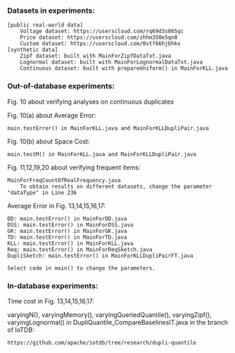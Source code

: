 

### Datasets in experiments:

```
[public real-world data]
	Voltage dataset: https://userscloud.com/rq69d3s865qc
	Price dataset: https://userscloud.com/zhhm350e5qn8
	Custom dataset: https://userscloud.com/0vtf66hjbhkx
[synthetic data]
	Zipf dataset: built with MainForZipfDataTxt.java
	Lognormal dataset: built with MainForLognormalDataTxt.java
	Continuous dataset: built with prepareUniform() in MainForKLL.java
```



### Out-of-database experiments:

Fig. 10 about verifying analyses on continuous duplicates

Fig. 10(a) about Average Error:

```
main.testError() in MainForKLL.java and MainForKLLDupliPair.java
```

Fig. 10(b) about Space Cost:

```
main.testM() in MainForKLL.java and MainForKLLDupliPair.java
```



Fig. 11,12,19,20 about verifying frequent items:

```
MainForFreqCountOfRealFrequency.java
	To obtain results on different datasets, change the parameter "dataType" in Line 236
```



Average Error in Fig. 13,14,15,16,17:

```
DD: main.testError() in MainForDD.java
DSS: main.testError() in MainForDSS.java
GK: main.testError() in MainForGK.java
TD: main.testError() in MainForTD.java
KLL: main.testError() in MainForKLL.java
Req: main.testError() in MainForReqSketch.java
DupliSketch: main.testError() in MainForKLLDupliPairFT.java

Select code in main() to change the parameters.
```



### In-database experiments:

Time cost in Fig. 13,14,15,16,17:

varyingN(), varyingMemory(), varyingQueriedQuantile(), varyingZipf(), varyingLognormal() in DupliQuantile_CompareBaselinesIT.java in the branch of IoTDB:

```
https://github.com/apache/iotdb/tree/research/dupli-quantile
```

